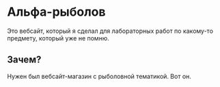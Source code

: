 # Альфа-рыболов
Это вебсайт, который я сделал для лабораторных работ по какому-то предмету, который уже не помню.

## Зачем?
Нужен был вебсайт-магазин с рыболовной тематикой. Вот он.
